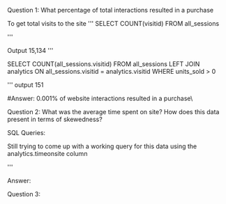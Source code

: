 Question 1:  What percentage of total interactions resulted in a purchase

To get total visits to the site 
'''
SELECT COUNT(visitid)
FROM all_sessions

'''

Output 15,134
'''

SELECT COUNT(all_sessions.visitid)
FROM all_sessions
LEFT JOIN analytics
ON all_sessions.visitid = analytics.visitid
WHERE units_sold > 0

'''
output 151


#Answer: 0.001% of website interactions resulted in a purchase\


Question 2: What was the average time spent on site? How does this data present in terms of skewedness? 

SQL Queries: 

Still trying to come up with a working query for this data using the analytics.timeonsite column




'''

Answer: 

Question 3:
